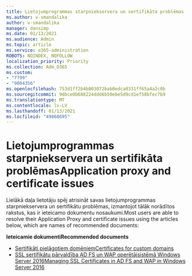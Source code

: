 ```yaml
---
title: Lietojumprogrammas starpniekservera un sertifikāta problēmas
ms.author: v-smandalika
author: v-smandalika
manager: dansimp
ms.date: 01/13/2021
ms.audience: Admin
ms.topic: article
ms.service: o365-administration
ROBOTS: NOINDEX, NOFOLLOW
localization_priority: Priority
ms.collection: Adm_O365
ms.custom:
- "7799"
- "9004356"
ms.openlocfilehash: 753d1ff2b4b803072bab0edca0331ff65a4a2c0b
ms.sourcegitcommit: 9dbce0b688224ddd6b50ebe5d9cd1ef58bfec7b9
ms.translationtype: MT
ms.contentlocale: lv-LV
ms.lasthandoff: 01/13/2021
ms.locfileid: "49868695"
---
```

# <a name="application-proxy-and-certificate-issues"></a><span data-ttu-id="29d94-102">Lietojumprogrammas starpniekservera un sertifikāta problēmas</span><span class="sxs-lookup"><span data-stu-id="29d94-102">Application proxy and certificate issues</span></span>

<span data-ttu-id="29d94-103">Lielākā daļa lietotāju spēj atrisināt savas lietojumprogrammas starpniekservera un sertifikātu problēmas, izmantojot tālāk norādītos rakstus, kas ir ieteicamo dokumentu nosaukumi.</span><span class="sxs-lookup"><span data-stu-id="29d94-103">Most users are able to resolve their Application Proxy and certificate issues using the articles below, which are names of recommended documents:</span></span>

<span data-ttu-id="29d94-104">**Ieteicamie dokumenti**</span><span class="sxs-lookup"><span data-stu-id="29d94-104">**Recommended documents**</span></span>

- [<span data-ttu-id="29d94-105">Sertifikāti pielāgotiem domēniem</span><span class="sxs-lookup"><span data-stu-id="29d94-105">Certificates for custom domains</span></span>](https://docs.microsoft.com/azure/active-directory/manage-apps/application-proxy-configure-custom-domain#certificates-for-custom-domains)
- [<span data-ttu-id="29d94-106">SSL sertifikātu pārvaldība AD FS un WAP operētājsistēmā Windows Server 2016</span><span class="sxs-lookup"><span data-stu-id="29d94-106">Managing SSL Certificates in AD FS and WAP in Windows Server 2016</span></span>](https://docs.microsoft.com/windows-server/identity/ad-fs/operations/manage-ssl-certificates-ad-fs-wap)


